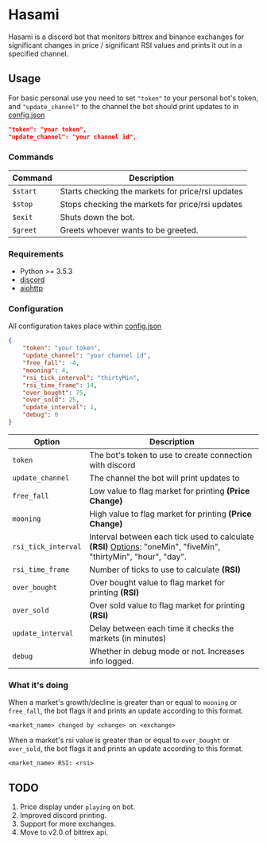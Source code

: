 # Hasami
Hasami is a discord bot that monitors bittrex and binance exchanges for significant changes in price / significant RSI values and prints it out in a specified channel.

## Usage
For basic personal use you need to set `"token"` to your personal bot's token, and `"update_channel"` to the channel the bot should print updates to in [config.json](/config.json)

```json
"token": "your token",
"update_channel": "your channel id",
```

### Commands
| Command | Description |
| --- | --- |
| `$start` | Starts checking the markets for price/rsi updates | 
| `$stop` | Stops checking the markets for price/rsi updates | 
| `$exit` | Shuts down the bot. |
| `$greet` | Greets whoever wants to be greeted. |

### Requirements
- Python >= 3.5.3
- [discord](https://github.com/Rapptz/discord.py)
- [aiohttp](https://github.com/aio-libs/aiohttp)


### Configuration
All configuration takes place within [config.json](/config.json)

```json
{
	"token": "your token",
	"update_channel": "your channel id",
	"free_fall": -4,
	"mooning": 4,
	"rsi_tick_interval": "thirtyMin",
	"rsi_time_frame": 14, 
	"over_bought": 75,
	"over_sold": 25,
	"update_interval": 1,
	"debug": 0
}
```

| Option | Description | 
| --- | --- | 
| `token` | The bot's token to use to create connection with discord | 
| `update_channel` | The channel the bot will print updates to |
| `free_fall` | Low value to flag market for printing **(Price Change)**|
| `mooning` | High value to flag market for printing **(Price Change)** |
| `rsi_tick_interval` | Interval between each tick used to calculate **(RSI)** [Options](https://github.com/thebotguys/golang-bittrex-api/wiki/Bittrex-API-Reference-(Unofficial)#getticks): "oneMin", "fiveMin", "thirtyMin", "hour", "day".  |
| `rsi_time_frame` | Number of ticks to use to calculate **(RSI)** |
| `over_bought` | Over bought value to flag market for printing **(RSI)** |
| `over_sold` | Over sold value to flag market for printing **(RSI)** | 
| `update_interval` | Delay between each time it checks the markets (in minutes) |
| `debug` | Whether in debug mode or not. Increases info logged. |

### What it's doing
When a market's growth/decline is greater than or equal to `mooning` or `free_fall`, the bot flags it and prints an update according to this format.
```
<market_name> changed by <change> on <exchange>
```

When a market's rsi value is greater than or equal to `over_bought` or `over_sold`, the bot flags it and prints an update according to this format.
```
<market_name> RSI: <rsi>
```

## TODO
1. Price display under `playing` on bot.
2. Improved discord printing.
3. Support for more exchanges.
4. Move to v2.0 of bittrex api.

